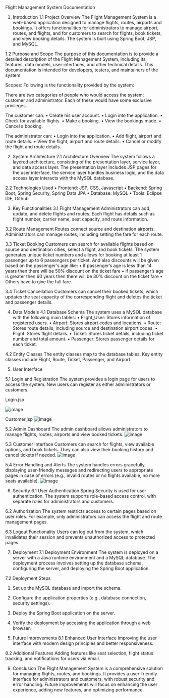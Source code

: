Flight Management System Documentation



1. Introduction
1.1 Project Overview
The Flight Management System is a web-based application designed to manage flights, routes, airports and bookings. It offers functionalities for administrators to manage airport, routes, and flights, and for customers to search for flights, book tickets, and view booking details. The system is built using Spring Boot, JSP, and MySQL.

1.2 Purpose and Scope
The purpose of this documentation is to provide a detailed description of the Flight Management System, including its  features, data models, user interfaces, and other technical details. This documentation is intended for developers, testers, and maintainers of the system.

Scopes:
Following is the functionality provided by the system:
 
There are two categories of people who would access the system: customer and administrator. Each of these would have some exclusive privileges.
 
The customer can:
•	Create his user account.
•	Login into the application.
•	Check for available flights.
•	Make a booking.
•	View the bookings made.
•	Cancel a booking.
 
The administrator can:
•	Login into the application.
•	Add flight, airport and route details.
•	View the flight, airport and route details.
•	Cancel or modify the flight and route details.

2. System Architecture
2.1 Architecture Overview
The system follows a layered architecture, consisting of the presentation layer, service layer, and data access layer. The presentation layer includes JSP pages for the user interface, the service layer handles business logic, and the data access layer interacts with the MySQL database.

2.2 Technologies Used
•	Frontend: JSP, CSS, Javascript
•	Backend: Spring Boot, Spring Security, Spring Data JPA
•	Database: MySQL
•	Tools:  Eclipse IDE, Github

3. Key Functionalities
3.1 Flight Management
Administrators can add, update, and delete flights and routes. Each flight has details such as flight number, carrier name, seat capacity, and route information.



3.2 Route Management
Routes connect source and destination airports. Administrators can manage routes, including setting the fare for each route.

3.3 Ticket Booking
Customers can search for available flights based on source and destination cities, select a flight, and book tickets. The system generates unique ticket numbers and allows for booking at least 1 passenger up to 6 passengers per ticket.
And also discounts will be given based on the passenger's age like:
•	if passenger’s age is less than 14 years then there will be 50% discount on the ticket fare
•	if passenger’s age is greater then 60 years then there will be 30% discount on the ticket fare
•	Others have to give the full fare.

3.4 Ticket Cancellation
Customers can cancel their booked tickets, which updates the seat capacity of the corresponding flight and deletes the ticket and passenger details.

4. Data Models
4.1 Database Schema
The system uses a MySQL database with the following main tables:
•	Flight_User: Stores information of registered users.
•	Airport: Stores airport codes and locations.
•	Route: Stores route details, including source and destination airport codes.
•	Flight: Stores flight details.
•	Ticket: Stores ticket details, including ticket number and total amount.
•	Passenger: Stores passenger details for each ticket.

4.2 Entity Classes
The entity classes map to the database tables. Key entity classes include Flight, Route, Ticket, Passenger, and Airport.


5. User Interface

5.1 Login and Registration
The system provides a login page for users to access the system. New users can register as either administrators or customers.

Login.jsp

 ![image](https://github.com/user-attachments/assets/a89c6cc4-f187-4ca4-9605-8dc3804ab53a)


Customer.jsp
 ![image](https://github.com/user-attachments/assets/203b06bf-9daf-42d5-bc42-5214de1b94b3)


5.2 Admin Dashboard
The admin dashboard allows administrators to manage flights, routes, airports and view booked tickets.
 ![image](https://github.com/user-attachments/assets/c5a71294-320c-4c8d-8c8f-2b3d490122ca)


5.3 Customer Interface
Customers can search for flights, view available options, and book tickets. They can also view their booking history and cancel tickets if needed.
![image](https://github.com/user-attachments/assets/7e9f32f2-10af-4a30-a62c-d1bf131d91f5)



5.4 Error Handling and Alerts
The system handles errors gracefully, displaying user-friendly messages and redirecting users to appropriate pages in case of errors (e.g., invalid routes or no flights available, no more seats available).
 ![image](https://github.com/user-attachments/assets/06e75bd1-abde-4058-afd3-51622140d449)

 

6. Security
6.1 User Authentication
Spring Security is used for user authentication. The system supports role-based access control, with separate roles for administrators and customers.

6.2 Authorization
The system restricts access to certain pages based on user roles. For example, only administrators can access the flight and route management pages.

6.3 Logout Functionality
Users can log out from the system, which invalidates their session and prevents unauthorized access to protected pages.


7. Deployment
7.1 Deployment Environment
The system is deployed on a server with a Java runtime environment and a MySQL database. The deployment process involves setting up the database schema, configuring the server, and deploying the Spring Boot application.

7.2 Deployment Steps
1.	Set up the MySQL database and import the schema.
2.	Configure the application properties (e.g., database connection, security settings).
3.	Deploy the Spring Boot application on the server.
4.	Verify the deployment by accessing the application through a web browser.

8. Future Improvements
8.1 Enhanced User Interface
Improving the user interface with modern design principles and better responsiveness.

8.2 Additional Features
Adding features like seat selection, 
flight status tracking, and 
notifications for users via email.


9. Conclusion
The Flight Management System is a comprehensive solution for managing flights, routes, and bookings. It provides a user-friendly interface for administrators and customers, with robust security and error handling. Future improvements will focus on enhancing the user experience, adding new features, and optimizing performance.
